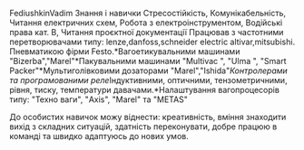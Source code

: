 FediushkinVadim
Знання і навички
Стресостійкість, Комунікабельність, Читання електричних схем, Робота з електроінструментом, Водійські права кат. B, Читання проєктної документації
Працював з частотними перетворювачами типу: lenze,danfoss,schneider electric altivar,mitsubishi. Пневматикою фірми Festo.*Вагоетикувальними машинами "Bizerba","Marel"*Пакувальними машинами "Multivac ", "Ulma ", "Smart Packer"*Мультиголівковими дозаторами "Marel","Ishida"*Контролерами та програмованими реле*Індуктивними, оптичними, тензометричними, рівня, тиску, температури давачами.*Налаштування вагопроцесорів типу: "Техно ваги", "Axis", "Marel" та "METAS"


До особистих навичок можу віднести: креативність, вміння знаходити вихід з складних ситуацій, здатність переконувати, добре працюю в команді та швидко адаптуюсь до нових умов.
